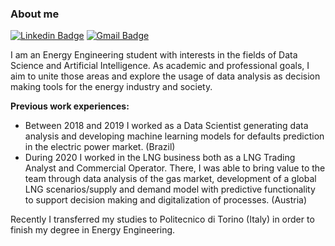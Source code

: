 <!--### Hi there 👋


**blamassa/blamassa** is a ✨ _special_ ✨ repository because its `README.md` (this file) appears on your GitHub profile.

Here are some ideas to get you started:

- 🔭 I’m currently working on ...
- 🌱 I’m currently learning ...
- 👯 I’m looking to collaborate on ...
- 🤔 I’m looking for help with ...
- 💬 Ask me about ...
- 📫 How to reach me: ...
- 😄 Pronouns: ...
- ⚡ Fun fact: ...
-->
### About me

[![Linkedin Badge](https://img.shields.io/badge/LinkedIn-0077B5?style=flat-square&logo=Linkedin&logoColor=white&link=https://www.linkedin.com/in/breno-esteves-lamassa/)](https://www.linkedin.com/in/breno-esteves-lamassa/)
[![Gmail Badge](https://img.shields.io/badge/-breno@lamassa.com.br-c14438?style=flat-square&logo=Gmail&logoColor=white&link=mailto:breno@lamassa.com.br)](mailto:breno@lamassa.com.br)


I am an Energy Engineering student with interests in the fields of Data Science and Artificial Intelligence. As academic and professional goals, I aim to unite those areas and explore the usage of data analysis as decision making tools for the energy industry and society.

**Previous work experiences:**
- Between 2018 and 2019 I worked as a Data Scientist generating data analysis and developing machine learning models for defaults prediction in the electric power market. (Brazil)
- During 2020 I worked in the LNG business both as a LNG Trading Analyst and Commercial Operator. There, I was able to bring value to the team through data analysis of the gas market, development of a global LNG scenarios/supply and demand model with predictive functionality to support decision making and digitalization of processes. (Austria)

Recently I transferred my studies to Politecnico di Torino (Italy) in order to finish my degree in Energy Engineering.

